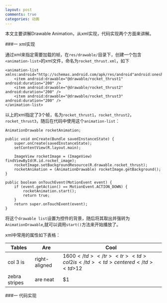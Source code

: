 ```yaml
---
layout: post
comments: true
categories: 动画
---
```

本文主要讲解Drawable Animation，从xml实现，代码实现两个方面来讲解。

###一 xml实现

  通过xml来指定需要加载的帧，在`res/drawable/`目录下，创建一个包含`<animation-list>`的xml文件，命名为`rocket_thrust.xml`，如下

	<animation-list xmlns:android="http://schemas.android.com/apk/res/android"android:oneshot="true">
    	<item android:drawable="@drawable/rocket_thrust1" android:duration="200" />
    	<item android:drawable="@drawable/rocket_thrust2" android:duration="200" />
    	<item android:drawable="@drawable/rocket_thrust3" android:duration="200" />
	</animation-list>

  以上的xml指定了3个帧，名为`rocket_thrust1`，`rocket_thrust2`，`rocket_thrust3`，随后在代码中使用这个`animation-list`：

	AnimationDrawable rocketAnimation;

	public void onCreate(Bundle savedInstanceState) {
		super.onCreate(savedInstanceState);
		setContentView(R.layout.main);

		ImageView rocketImage = (ImageView) findViewById(R.id.rocket_image);
		rocketImage.setBackgroundResource(R.drawable.rocket_thrust);
		rocketAnimation = (AnimationDrawable) rocketImage.getBackground();
	}

	public boolean onTouchEvent(MotionEvent event) {
		if (event.getAction() == MotionEvent.ACTION_DOWN) {
    		rocketAnimation.start();
    		return true;
		}
		return super.onTouchEvent(event);
	}
  
  将这个`drawable list`设置为控件的背景，随后将其取出并强转为`AnimationDrawable`,就可以调用`start()`方法来开始播放了。

  xml中常用的属性如下表格：
	<div class="row">
    <div class="span4">
        <table>
            <thead>
            <tr>
                <th>Tables</th>
                <th>Are</th>
                <th>Cool</th>
            </tr>
            </thead>
            <tbody>
            <tr>
                <td>col 3 is</td>
                <td>right-aligned</td>
                <td>$1600</td>
            </tr>
            <tr>
                <td>col 2 is</td>
                <td>centered</td>
                <td>$12</td>
            </tr>
            <tr>
                <td>zebra stripes</td>
                <td>are neat</td>
                <td>$1</td>
            </tr>
            </tbody>
        </table>
    </div>
</div>

	
###一 代码实现

  
	
	



